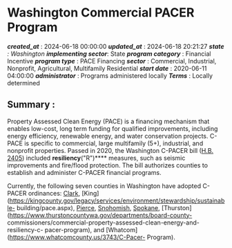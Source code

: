 # Washington Commercial PACER Program 
 ***created_at*** : 2024-06-18 00:00:00 
 ***updated_at*** : 2024-06-18 20:21:27 
 ***state** : Washington 
 **implementing sector***: State 
 ***program category*** : Financial Incentive 
 ***program type*** : PACE Financing 
 ***sector*** : Commercial, Industrial, Nonprofit, Agricultural, Multifamily Residential 
 ***start date*** : 2020-06-11 04:00:00 
 ***administrator*** : Programs administered locally 
 ***Terms*** : Locally determined

 
 ## Summary : 
 Property Assessed Clean Energy (PACE) is a financing mechanism that enables
low-cost, long term funding for qualified improvements, including energy
efficiency, renewable energy, and water conservation projects. C-PACE is
specific to commercial, large multifamily (5+), industrial, and nonprofit
properties. Passed in 2020, the Washington C-PACER bill ([H.B.
2405](https://app.leg.wa.gov/billsummary?BillNumber=2405&Year=2019)) included
**resiliency**("R")**** measures, such as seismic improvements and fire/flood
protection. The bill authorizes counties to establish and administer C-PACER
financial programs.

Currently, the following seven counties in Washington have adopted C-PACER
ordinances: [Clark](https://clark.wa.gov/community-development/c-pacer),
[King](https://kingcounty.gov/legacy/services/environment/stewardship/sustainable-
building/pace.aspx), [Pierce](https://www.piercecountywa.gov/7692/C-PACER),
[Snohomish](https://snohomishcountywa.gov/6213/C-PACER),
[Spokane](https://www.spokanecounty.org/5194/Spokane-County-C-PACER-Program),
[Thurston](https://www.thurstoncountywa.gov/departments/board-county-
commissioners/commercial-property-assessed-clean-energy-and-resiliency-c-
pacer-program), and [Whatcom](https://www.whatcomcounty.us/3743/C-Pacer-
Program).

  

 
 